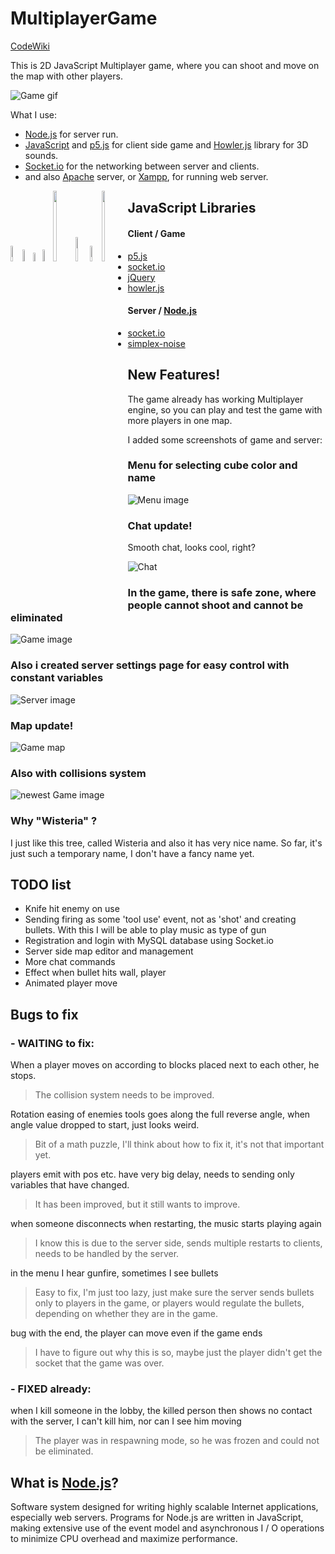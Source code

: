 # MultiplayerGame
[CodeWiki](https://github.com/GeorgeSikora/MultiplayerGame/wiki)

This is 2D JavaScript Multiplayer game, where you can shoot and move on the map with other players.

![Game gif](https://github.com/GeorgeSikora/MultiplayerGame/blob/master/screenshots/shooting.gif)

What I use:
- [Node.js](https://nodejs.org/en/) for server run.
- [JavaScript](https://www.javascript.com/) and [p5.js](https://p5js.org/) for client side game and [Howler.js](https://howlerjs.com/) library for 3D sounds.
- [Socket.io](https://socket.io/) for the networking between server and clients.
- and also [Apache](http://www.apache.org/) server, or [Xampp](https://www.apachefriends.org/index.html), for running web server.

<div style="float: left">
<img src="https://seeklogo.com/images/O/open-source-logo-55C3B4FF7B-seeklogo.com.png" width="8%">
<img src="https://upload.wikimedia.org/wikipedia/commons/9/99/Unofficial_JavaScript_logo_2.svg" width="7%">
<img src="https://seeklogo.com/images/N/nodejs-logo-FBE122E377-seeklogo.com.png" width="6%">
<img src="https://cdn.pixabay.com/photo/2017/08/05/11/16/logo-2582748_960_720.png" width="7%">
<img src="https://upload.wikimedia.org/wikipedia/commons/thumb/d/db/Apache_HTTP_server_logo_%282016%29.svg/1200px-Apache_HTTP_server_logo_%282016%29.svg.png" width="17%">
<img src="https://upload.wikimedia.org/wikipedia/commons/thumb/2/27/PHP-logo.svg/711px-PHP-logo.svg.png" width="10%">
<img src="https://mariadb.com/wp-content/uploads/2019/11/mariadb-logo-vert_blue-transparent.png" width="8%">
<img src="https://download.logo.wine/logo/MySQL/MySQL-Logo.wine.png" width="17%">
</div>

## JavaScript Libraries
#### Client / Game
- [p5.js](https://p5js.org/)
- [socket.io](https://socket.io/)
- [jQuery](https://jquery.com/)
- [howler.js](https://howlerjs.com/)
#### Server / [Node.js](https://github.com/GeorgeSikora/MultiplayerGame/#what-is-nodejs)
- [socket.io](https://socket.io/)
- [simplex-noise](https://www.npmjs.com/package/simplex-noise)

## New Features!

The game already has working Multiplayer engine, so you can play and test the game with more players in one map.

I added some screenshots of game and server:

### Menu for selecting cube color and name
![Menu image](https://github.com/GeorgeSikora/MultiplayerGame/blob/master/screenshots/menu.png)


### Chat update!
Smooth chat, looks cool, right?

![Chat](https://github.com/GeorgeSikora/MultiplayerGame/blob/master/screenshots/chat.gif)

### In the game, there is safe zone, where people cannot shoot and cannot be eliminated
![Game image](https://github.com/GeorgeSikora/MultiplayerGame/blob/master/screenshots/game.png)

### Also i created server settings page for easy control with constant variables
![Server image](https://github.com/GeorgeSikora/MultiplayerGame/blob/master/screenshots/server.png)

### Map update!
![Game map](https://github.com/GeorgeSikora/MultiplayerGame/blob/master/screenshots/map.png)

### Also with collisions system
![newest Game image](https://github.com/GeorgeSikora/MultiplayerGame/blob/master/screenshots/game2.png)

### Why "Wisteria" ?

I just like this tree, called Wisteria and also it has very nice name. So far, it's just such a temporary name, I don't have a fancy name yet.

## TODO list
- Knife hit enemy on use
- Sending firing as some 'tool use' event, not as 'shot' and creating bullets. With this I will be able to play music as type of gun
- Registration and login with MySQL database using Socket.io
- Server side map editor and management
- More chat commands
- Effect when bullet hits wall, player
- Animated player move

## Bugs to fix
### - WAITING to fix:
When a player moves on according to blocks placed next to each other, he stops.
  > The collision system needs to be improved.
  
Rotation easing of enemies tools goes along the full reverse angle, when angle value dropped to start, just looks weird.
  > Bit of a math puzzle, I'll think about how to fix it, it's not that important yet.
  
players emit with pos etc. have very big delay, needs to sending only variables that have changed.
  > It has been improved, but it still wants to improve.
  
when someone disconnects when restarting, the music starts playing again
  > I know this is due to the server side, sends multiple restarts to clients, needs to be handled by the server.
  
in the menu I hear gunfire, sometimes I see bullets
  > Easy to fix, I'm just too lazy, just make sure the server sends bullets only to players in the game, or players would regulate the bullets, depending on whether they are in the game.
  
bug with the end, the player can move even if the game ends
  > I have to figure out why this is so, maybe just the player didn't get the socket that the game was over.
### - FIXED already:
when I kill someone in the lobby, the killed person then shows no contact with the server, I can't kill him, nor can I see him moving
  > The player was in respawning mode, so he was frozen and could not be eliminated.

## What is [Node.js](https://nodejs.org/)?
Software system designed for writing highly scalable Internet applications, especially web servers. Programs for Node.js are written in JavaScript, making extensive use of the event model and asynchronous I / O operations to minimize CPU overhead and maximize performance.
